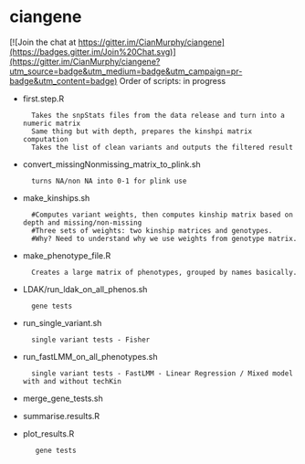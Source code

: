 ciangene
========

[![Join the chat at https://gitter.im/CianMurphy/ciangene](https://badges.gitter.im/Join%20Chat.svg)](https://gitter.im/CianMurphy/ciangene?utm_source=badge&utm_medium=badge&utm_campaign=pr-badge&utm_content=badge)
Order of scripts: in progress


* first.step.R

		Takes the snpStats files from the data release and turn into a numeric matrix
		Same thing but with depth, prepares the kinshpi matrix computation
		Takes the list of clean variants and outputs the filtered result

* convert_missingNonmissing_matrix_to_plink.sh

		turns NA/non NA into 0-1 for plink use

* make_kinships.sh

		#Computes variant weights, then computes kinship matrix based on depth and missing/non-missing
		#Three sets of weights: two kinship matrices and genotypes.
		#Why? Need to understand why we use weights from genotype matrix.

* make_phenotype_file.R

		Creates a large matrix of phenotypes, grouped by names basically.

* LDAK/run_ldak_on_all_phenos.sh

		gene tests

* run_single_variant.sh

		single variant tests - Fisher

* run_fastLMM_on_all_phenotypes.sh 

		single variant tests - FastLMM - Linear Regression / Mixed model with and without techKin


* merge_gene_tests.sh


* summarise.results.R


* plot_results.R

		 gene tests
